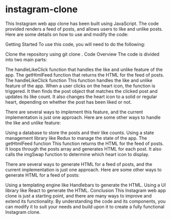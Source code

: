 # instagram-clone
This Instagram web app clone has been built using JavaScript. The code provided renders a feed of posts, and allows users to like and unlike posts. Here are some details on how to use and modify the code:

Getting Started
To use this code, you will need to do the following:

Clone the repository using git clone <repository-url>.
Code Overview
The code is divided into two main parts:

The handleLikeClick function that handles the like and unlike feature of the app.
The getHtmlFeed function that returns the HTML for the feed of posts.
The handleLikeClick function
This function handles the like and unlike feature of the app. When a user clicks on the heart icon, the function is triggered. It then finds the post object that matches the clicked post and updates its like count. It also changes the heart icon to a solid or regular heart, depending on whether the post has been liked or not.

There are several ways to implement this feature, and the current implementation is just one approach. Here are some other ways to handle the like and unlike feature:

Using a database to store the posts and their like counts.
Using a state management library like Redux to manage the state of the app.
The getHtmlFeed function
This function returns the HTML for the feed of posts. It loops through the posts array and generates HTML for each post. It also calls the imgSwap function to determine which heart icon to display.

There are several ways to generate HTML for a feed of posts, and the current implementation is just one approach. Here are some other ways to generate HTML for a feed of posts:

Using a templating engine like Handlebars to generate the HTML.
Using a UI library like React to generate the HTML.
Conclusion
This Instagram web app clone is just a starting point, and there are many ways to improve and extend its functionality. By understanding the code and its components, you can modify it to suit your needs and build upon it to create a fully functional Instagram clone.
